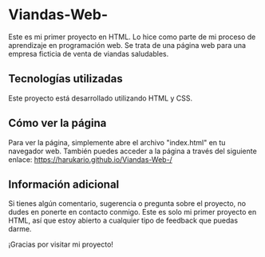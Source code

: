 # Viandas-Web-
Este es mi primer proyecto en HTML. Lo hice como parte de mi proceso de aprendizaje en programación web. Se trata de una página web para una empresa ficticia de venta de viandas saludables.

## Tecnologías utilizadas
Este proyecto está desarrollado utilizando HTML y CSS.

## Cómo ver la página
Para ver la página, simplemente abre el archivo "index.html" en tu navegador web. También puedes acceder a la página a través del siguiente enlace: https://harukario.github.io/Viandas-Web-/

## Información adicional
Si tienes algún comentario, sugerencia o pregunta sobre el proyecto, no dudes en ponerte en contacto conmigo. Este es solo mi primer proyecto en HTML, así que estoy abierto a cualquier tipo de feedback que puedas darme.

¡Gracias por visitar mi proyecto!
